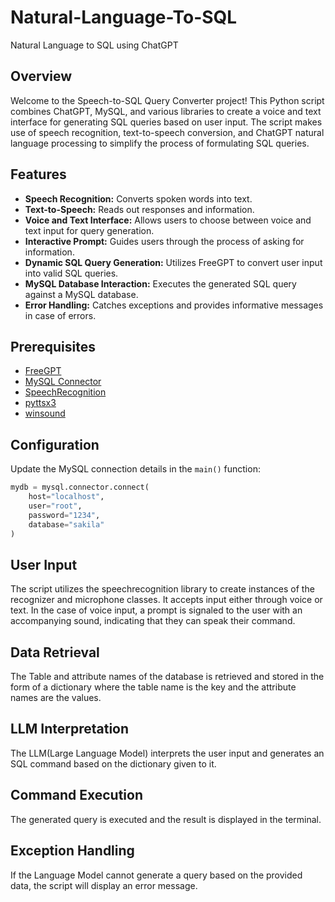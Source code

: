 # Natural-Language-To-SQL
Natural Language to SQL using ChatGPT

## Overview
Welcome to the Speech-to-SQL Query Converter project! This Python script combines ChatGPT, MySQL, and various libraries to create a voice and text interface for generating SQL queries based on user input. The script makes use of speech recognition, text-to-speech conversion, and ChatGPT natural language processing to simplify the process of formulating SQL queries.

## Features
- **Speech Recognition:** Converts spoken words into text.
- **Text-to-Speech:** Reads out responses and information.
- **Voice and Text Interface:** Allows users to choose between voice and text input for query generation.
- **Interactive Prompt:** Guides users through the process of asking for information.
- **Dynamic SQL Query Generation:** Utilizes FreeGPT to convert user input into valid SQL queries.
- **MySQL Database Interaction:** Executes the generated SQL query against a MySQL database.
- **Error Handling:** Catches exceptions and provides informative messages in case of errors.

## Prerequisites
- [FreeGPT](https://pypi.org/project/freeGPT/)
- [MySQL Connector](https://pypi.org/project/mysql-connector-python/)
- [SpeechRecognition](https://pypi.org/project/SpeechRecognition/)
- [pyttsx3](https://pypi.org/project/pyttsx3/)
- [winsound](https://docs.python.org/3/library/winsound.html)

## Configuration
Update the MySQL connection details in the `main()` function:
```python
mydb = mysql.connector.connect(
    host="localhost",
    user="root",
    password="1234",
    database="sakila"
)
```
## User Input
The script utilizes the speechrecognition library to create instances of the recognizer and microphone classes. It accepts input either through voice or text. In the case of voice input, a prompt is signaled to the user with an accompanying sound, indicating that they can speak their command.

## Data Retrieval
The Table and attribute names of the database is retrieved and stored in the form of a dictionary where the table name is the key and the attribute names are the values.

## LLM Interpretation
The LLM(Large Language Model) interprets the user input and generates an SQL command based on the dictionary given to it.

## Command Execution
The generated query is executed and the result is displayed in the terminal.

## Exception Handling
If the Language Model cannot generate a query based on the provided data, the script will display an error message.



